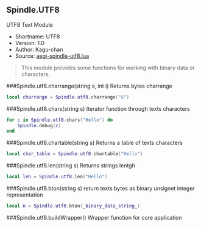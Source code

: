 Spindle.UTF8
------------
UTF8 Text Module

* Shortname: UTF8
* Version: 1.0
* Author: Kagu-chan
* Source: [aegi-spindle-utf8.lua](https://github.com/Kagurame/AegiSpindle/tree/beta/src/aegi-spindle-utf8.lua)

> This module provides some functions for working with binary data or characters.

###Spindle.utf8.charrange(string s, int i)
Returns bytes charrange
```lua
local charrange = Spindle.utf8.charrange("$")
```

###Spindle.utf8.chars(string s)
Iterator function through texts characters
```lua
for c in Spindle.utf8.chars("Hello") do
	Spindle.debug(c)
end
```

###Spindle.utf8.chartable(string s)
Returns a table of texts characters
```lua
local char_table = Spindle.utf8.chartable("Hello")
```

###Spindle.utf8.len(string s)
Returns strings lentgh
```lua
local len = Spindle.utf8.len("Hello")
```

###Spindle.utf8.bton(string s)
return texts bytes as binary unsignet integer representation
```lua
local n = Spindle.utf8.bton(_binary_data_string_)
```

###Spindle.utf8.buildWrapper()
Wrapper function for core application

